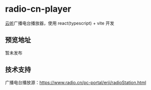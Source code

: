# radio-cn-player

[云听](https://www.radio.cn/pc-portal/home/index.html)广播电台播放器，使用 react(typescript) + vite 开发

## 预览地址

暂未发布

## 技术支持

广播电台播放源：https://www.radio.cn/pc-portal/erji/radioStation.html